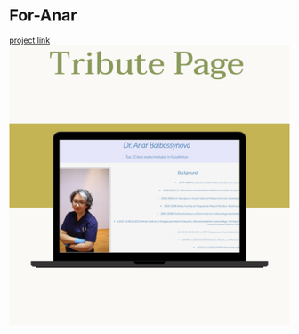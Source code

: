 # For-Anar
[project link](https://codepen.io/Aimi894/full/mdRvqod)
![image](https://github.com/aimee8moon/For-Anar/blob/main/Tribute.png?raw=true) 
